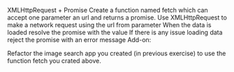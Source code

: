 XMLHttpRequest + Promise
Create a function named fetch which can accept one parameter an url and returns a promise.
Use XMLHttpRequest to make a network request using the url from parameter
When the data is loaded resolve the promise with the value
If there is any issue loading data reject the promise with an error message
Add-on:

Refactor the image search app you created (in previous exercise) to use the function fetch you crated above.